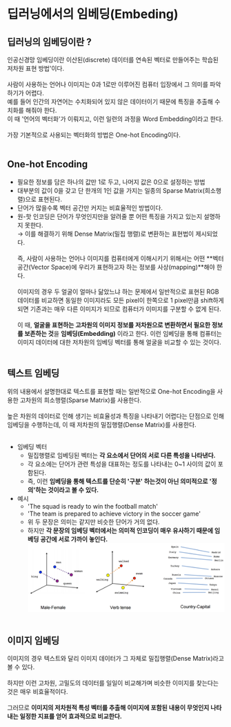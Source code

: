 # 딥러닝에서의 임베딩(Embeding)

## 딥러닝의 임베딩이란 ?
인공신경망 임베딩이란 이산된(discrete) 데이터를 연속된 벡터로 만들어주는 학습된 저차원 표현 방법'이다.  
   
사람이 사용하는 언어나 이미지는 0과 1로만 이루어진 컴퓨터 입장에서 그 의미를 파악하기가 어렵다.  
예를 들어 인간의 자연어는 수치화되어 있지 않은 데이터이기 때문에 특징을 추출해 수치화를 해줘야 한다.  
이 때 '언어의 벡터화'가 이뤄지고, 이런 일련의 과정을 Word Embedding이라고 한다.  
   
가장 기본적으로 사용되는 벡터화의 방법은 One-hot Encoding이다.  
   
## One-hot Encoding
- 필요한 정보를 담은 하나의 값만 1로 두고, 나머지 값은 0으로 설정하는 방법  
- 대부분의 값이 0을 갖고 단 한개의 1인 값을 가지는 일종의 Sparse Matrix(희소행렬)으로 표현된다.  
- 단어가 많을수록 벡터 공간만 커지는 비효율적인 방법이다.  
- 원-핫 인코딩은 단어가 무엇인지만을 알려줄 뿐 어떤 특징을 가지고 있는지 설명하지 못한다.  
→ 이를 해결하기 위해 Dense Matrix(밀집 행렬)로 변환하는 표현법이 제시되었다.  
   
즉, 사람이 사용하는 언어나 이미지를 컴퓨터에게 이해시키기 위해서는 어떤 **벡터 공간(Vector Space)에 우리가 표현하고자 하는 정보를 사상(mapping)**해야 한다.  
   
이미지의 경우 두 얼굴이 얼마나 닮았느냐 하는 문제에서 일반적으로 표현된 RGB 데이터를 비교하면 동일한 이미지라도 모든 pixel이 한쪽으로 1 pixel만큼 shift하게 되면 기존과는 매우 다른 이미지가 되므로 컴퓨터가 이미지를 구분할 수 없게 된다.  
   
이 때, **얼굴을 표현하는 고차원의 이미지 정보를 저차원으로 변환하면서 필요한 정보를 보존하는 것**을 **임베딩(Embedding)** 이라고 한다. 이런 임베딩을 통해 컴퓨터는 이미지 데이터에 대한 저차원의 임베딩 벡터를 통해 얼굴을 비교할 수 있는 것이다.  
   
## 텍스트 임베딩
위의 내용에서 설명한대로 텍스트를 표현할 때는 일반적으로 One-hot Encoding을 사용한 고차원의 희소행렬(Sparse Matrix)를 사용한다.  
   
높은 차원의 데이터로 인해 생기는 비효율성과 특징을 나타내기 어렵다는 단점으로 인해 임베딩을 수행하는데, 이 때 저차원의 밀집행렬(Dense Matrix)를 사용한다.  
   
- 임베딩 벡터  
    - 밀집행렬로 임베딩된 벡터는 **각 요소에서 단어의 서로 다른 특성을 나타낸다.**  
    - 각 요소에는 단어가 관련 특성을 대표하는 정도를 나타내는 0~1 사이의 값이 포함된다.  
    - 즉, 이런 **임베딩을 통해 텍스트를 단순히 '구분' 하는것이 아닌 의미적으로 '정의'하는 것이라고 볼 수 있다.**  
- 예시  
    - 'The squad is ready to win the football match'  
    - 'The team is prepared to achieve victory in the soccer game'  
    - 위 두 문장은 의미는 같지만 비슷한 단어가 거의 없다.  
    - 하지만 **각 문장의 임베딩 벡터에서는 의미적 인코딩이 매우 유사하기 때문에 임베딩 공간에 서로 가까이 놓인다.**  
    ![임베딩 예시 이미지](../img/embeding_ex.png)  
   
## 이미지 임베딩
이미지의 경우 텍스트와 달리 이미지 데이터가 그 자체로 밀집행렬(Dense Matrix)라고 볼 수 있다.  
   
하지만 이런 고차원, 고밀도의 데이터를 일일이 비교해가며 비슷한 이미지를 찾는다는 것은 매우 비효율적이다.  
   
그러므로 **이미지의 저차원적 특성 벡터를 추출해 이미지에 포함된 내용이 무엇인지 나타내는 일정한 지표를 얻어 효과적으로 비교한다.**  
   